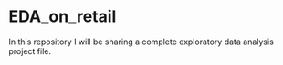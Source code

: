 # EDA_on_retail
In this repository I will be sharing a complete exploratory data analysis project file.
